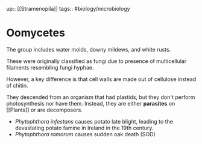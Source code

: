up:: [[Stramenopila]]
tags:: #biology/microbiology  

# Oomycetes

The group includes water molds, downy mildews, and white rusts.

These were originally classified as fungi due to presence of multicellular filaments resembling fungi hyphae.

However, a key difference is that cell walls are made out of cellulose instead of chitin.

They descended from an organism that had plastids, but they don't perform photosynthesis nor have them. Instead, they are either **parasites** on [[Plants]] or are decomposers.
- *Phytophthora infestans* causes potato late blight, leading to the devastating potato famine in Ireland in the 19th century.
- *Phytophthora ramorum* causes sudden oak death (SOD)